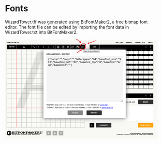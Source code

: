 # Fonts

WizardTower.tff was generated using [BitFontMaker2](https://www.pentacom.jp/pentacom/bitfontmaker2/), 
a free bitmap font editor. The font file can be edited by importing the font data in WizardTower.txt
into BitFontMaker2.

![Screenshot of BitFontMaker2, showing where the Data Import/Export button is.](BitFontMaker2.png)
